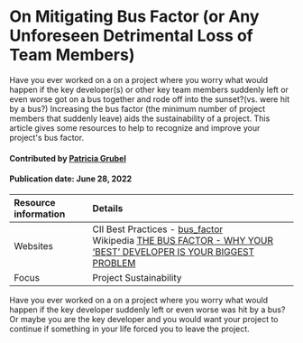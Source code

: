 # On Mitigating Bus Factor (or Any Unforeseen Detrimental Loss of Team Members)

<!--deck text start-->
 Have you ever worked on a on a project where you worry what would happen if the key developer(s) or other key team members suddenly left or even worse got on a bus together and rode off into the sunset?(vs. were hit by a bus?) Increasing the bus factor (the minimum number of project members that suddenly leave) aids the sustainability of a project. This article gives some resources to help to recognize and improve your project's bus factor.
<!--deck text end-->

#### Contributed by [Patricia Grubel](http://github.com/pagrubel)

#### Publication date: June 28, 2022

Resource information | Details
:--- | :---
Websites  |   CII Best Practices - [bus_factor](https://bestpractices.coreinfrastructure.org/en/criteria?details=true&rationale=true#1.bus_factor)<br> Wikipedia [THE BUS FACTOR - WHY YOUR ‘BEST’ DEVELOPER IS YOUR BIGGEST PROBLEM](https://www.5whys.com/articles/the-bus-factor-why-your-best-developer-is-your-biggest-probl.html)
Focus | Project Sustainability 

Have you ever worked on a on a project where you worry what would happen if the key developer suddenly left or even worse was hit by a bus? Or maybe you are the key developer and you would want your project to continue if something in your life forced you to leave the project.





<!---
Publish: preview
Topics: Projects and organizations
Pinned: no
RSS update: 
--->
